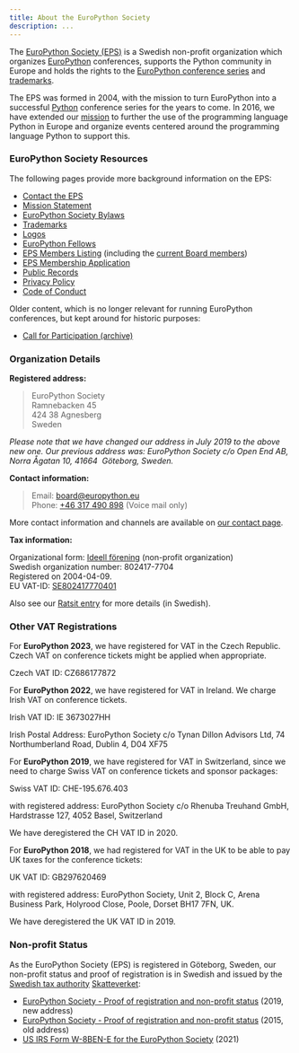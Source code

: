 ```yaml
---
title: About the EuroPython Society
description: ...
---
```


The [EuroPython Society (EPS)](/about/) is a Swedish non\-profit organization which organizes [EuroPython](http://www.europython.eu/) conferences, supports the Python community in Europe and holds the rights to the [EuroPython conference series](/about/europython) and [trademarks](/about/trademarks).

The EPS was formed in 2004, with the mission to turn EuroPython into a successful [Python](http://www.python.org/) conference series for the years to come. In 2016, we have extended our [mission](/about/mission) to further the use of the programming language Python in Europe and organize events centered around the programming language Python to support this.

### EuroPython Society Resources

The following pages provide more background information on the EPS:

* [Contact the EPS](/about/contact/)
* [Mission Statement](/about/mission/)
* [EuroPython Society Bylaws](/about/bylaws/)
* [Trademarks](/about/trademarks/)
* [Logos](/about/logos/)
* [EuroPython Fellows](/about/europython-society-fellow-grant/#europython-fellows)
* [EPS Members Listing](/about/eps-members/) (including the [current Board members](/about/eps-members/#eps-board-members))
* [EPS Membership Application](/about/application/)
* [Public Records](/about/records/)
* [Privacy Policy](/about/privacy/)
* [Code of Conduct](/about/coc/)

Older content, which is no longer relevant for running EuroPython conferences, but kept around for historic purposes:

* [Call for Participation (archive)](/about/cfp/)

### Organization Details

**Registered address:**


> EuroPython Society  
> Ramnebacken 45  
> 424 38 Agnesberg  
> Sweden

*Please note that we have changed our address in July 2019 to the above new one. Our previous address was: EuroPython Society c/o Open End AB, Norra Ågatan 10, 41664  Göteborg, Sweden.*

**Contact information:**


> Email: [board@europython.eu](mailto:board@europython.eu)  
> Phone: [\+46 317 490 898](tel:+46317490898) (Voice mail only)

More contact information and channels are available on [our contact page](/about/contact/).

**Tax information:**

Organizational form: [Ideell förening](https://sv.wikipedia.org/wiki/Ideell_f%C3%B6rening) (non\-profit organization)  
Swedish organization number: 802417\-7704  
Registered on 2004\-04\-09\.  
EU VAT\-ID: [SE802417770401](http://ec.europa.eu/taxation_customs/vies/vatResponse.html?action=check&check=Verify&memberStateCode=SE&number=802417770401&requesterMemberStateCode=&requesterNumber=&traderCity=&traderName=&traderPostalCode=&traderStreet=)

Also see our [Ratsit entry](http://www.ratsit.se/8024177704-EUROPYTHON_SOCIETY) for more details (in Swedish).

### Other VAT Registrations

For ****EuroPython** 2023**, we have registered for VAT in the Czech Republic. Czech VAT on conference tickets might be applied when appropriate.

Czech VAT ID: CZ686177872

For ****EuroPython** 2022**, we have registered for VAT in Ireland. We charge Irish VAT on conference tickets.

Irish VAT ID: IE 3673027HH

Irish Postal Address: EuroPython Society c/o Tynan Dillon Advisors Ltd, 74 Northumberland Road, Dublin 4, D04 XF75

For ****EuroPython 2019****, we have registered for VAT in Switzerland, since we need to charge Swiss VAT on conference tickets and sponsor packages:

Swiss VAT ID: CHE\-195\.676\.403

with registered address: EuroPython Society c/o Rhenuba Treuhand GmbH, Hardstrasse 127, 4052 Basel, Switzerland

We have deregistered the CH VAT ID in 2020\.

For ****EuroPython 2018****, we had registered for VAT in the UK to be able to pay UK taxes for the conference tickets:

UK VAT ID: GB297620469

with registered address: EuroPython Society, Unit 2, Block C, Arena Business Park, Holyrood Close, Poole, Dorset BH17 7FN, UK.

We have deregistered the UK VAT ID in 2019\.

### Non\-profit Status

As the EuroPython Society (EPS) is registered in Göteborg, Sweden, our non\-profit status and proof of registration is in Swedish and issued by the [Swedish tax authority](https://www.skatteverket.se/servicelankar/otherlanguages/inenglish.4.12815e4f14a62bc048f4edc.html) [Skatteverket](http://www.skatteverket.se/rattsligvagledning):

* [EuroPython Society \- Proof of registration and non\-profit status](https://drive.google.com/open?id=1ObiDE3dcJyyffj__tPTnXpS66GTLHO85) (2019, new address)
* [EuroPython Society \- Proof of registration and non\-profit status](https://www.dropbox.com/s/x9s9c4x9liuyrqx/EPS-Proof-of-Registration.pdf?dl=1) (2015, old address)
* [US IRS Form W\-8BEN\-E for the EuroPython Society](https://drive.google.com/file/d/1th6HiLm0hgCpa_bKuNoSdiEzYJ5YOEcb/view?usp=sharing) (2021\)


